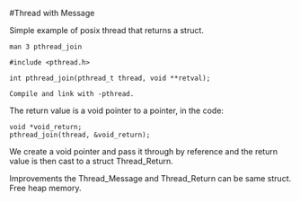 #Thread with Message

Simple example of posix thread that returns a struct.

```
man 3 pthread_join

#include <pthread.h>

int pthread_join(pthread_t thread, void **retval);

Compile and link with -pthread.
```

The return value is a void pointer to a pointer, in the code:
```
void *void_return;
pthread_join(thread, &void_return);
```
We create a void pointer and pass it through by reference and the return value is then cast to a struct Thread_Return. 

Improvements the Thread_Message and Thread_Return can be same struct. Free heap memory.